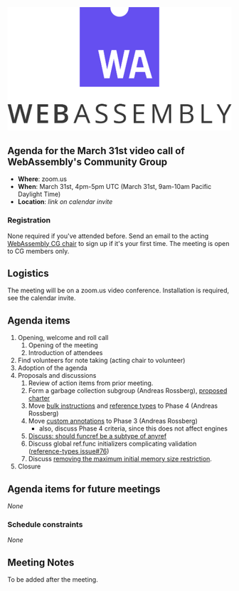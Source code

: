 ![WebAssembly logo](/images/WebAssembly.png)

## Agenda for the March 31st video call of WebAssembly's Community Group

- **Where**: zoom.us
- **When**: March 31st, 4pm-5pm UTC (March 31st, 9am-10am Pacific Daylight Time)
- **Location**: *link on calendar invite*

### Registration

None required if you've attended before. Send an email to the acting [WebAssembly CG chair](mailto:webassembly-cg-chair@chromium.org)
to sign up if it's your first time. The meeting is open to CG members only.

## Logistics

The meeting will be on a zoom.us video conference.
Installation is required, see the calendar invite.

## Agenda items

1. Opening, welcome and roll call
    1. Opening of the meeting
    1. Introduction of attendees
1. Find volunteers for note taking (acting chair to volunteer)
1. Adoption of the agenda
1. Proposals and discussions
    1. Review of action items from prior meeting.
    1. Form a garbage collection subgroup (Andreas Rossberg),
       [proposed charter](https://github.com/WebAssembly/gc/pull/82/files)
    1. Move [bulk instructions](https://github.com/WebAssembly/bulk-memory-operations) and [reference types](https://github.com/WebAssembly/reference-types) to Phase 4 (Andreas Rossberg)
    1. Move [custom annotations](https://github.com/WebAssembly/annotations) to Phase 3 (Andreas Rossberg)
       - also, discuss Phase 4 criteria, since this does not affect engines
    1. [Discuss: should funcref be a subtype of anyref](https://github.com/WebAssembly/reference-types/issues/69)
    1. Discuss global ref.func initializers complicating validation ([reference-types issue#76](https://github.com/WebAssembly/reference-types/issues/76))
    1. Discuss [removing the maximum initial memory size restriction](https://github.com/WebAssembly/spec/issues/1116#issuecomment-602589199).
1. Closure

## Agenda items for future meetings

*None*

### Schedule constraints

*None*

## Meeting Notes

To be added after the meeting.
